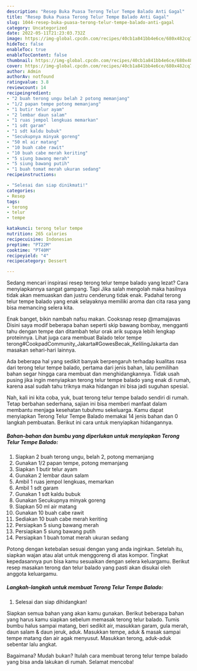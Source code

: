 ```yaml
---
description: "Resep Buka Puasa Terong Telur Tempe Balado Anti Gagal"
title: "Resep Buka Puasa Terong Telur Tempe Balado Anti Gagal"
slug: 1044-resep-buka-puasa-terong-telur-tempe-balado-anti-gagal
category: Uncategorized
date: 2022-05-11T21:23:03.732Z
image: https://img-global.cpcdn.com/recipes/40cb1a841bb4e6ce/680x482cq70/terong-telur-tempe-balado-foto-resep-utama.jpg
hideToc: false
enableToc: true
enableTocContent: false
thumbnail: https://img-global.cpcdn.com/recipes/40cb1a841bb4e6ce/680x482cq70/terong-telur-tempe-balado-foto-resep-utama.jpg
cover: https://img-global.cpcdn.com/recipes/40cb1a841bb4e6ce/680x482cq70/terong-telur-tempe-balado-foto-resep-utama.jpg
author: Admin
authorAv: notfound
ratingvalue: 3.8
reviewcount: 14
recipeingredient:
- "2 buah terong ungu belah 2 potong memanjang"
- "1/2 papan tempe potong memanjang"
- "1 butir telur ayam"
- "2 lembar daun salam"
- "1 ruas jempol lengkuas memarkan"
- "1 sdt garam"
- "1 sdt kaldu bubuk"
- "Secukupnya minyak goreng"
- "50 ml air matang"
- "10 buah cabe rawit"
- "10 buah cabe merah keriting"
- "5 siung bawang merah"
- "5 siung bawang putih"
- "1 buah tomat merah ukuran sedang"
recipeinstructions:

- "Selesai dan siap dinikmati!"
categories:
- Resep
tags:
- terong
- telur
- tempe

katakunci: terong telur tempe 
nutrition: 265 calories
recipecuisine: Indonesian
preptime: "PT22M"
cooktime: "PT40M"
recipeyield: "4"
recipecategory: Dessert

---
```



Sedang mencari inspirasi resep terong telur tempe balado yang lezat? Cara menyiapkannya sangat gampang. Tapi Jika salah mengolah maka hasilnya tidak akan memuaskan dan justru cenderung tidak enak. Padahal terong telur tempe balado yang enak selayaknya memiliki aroma dan cita rasa yang bisa memancing selera kita.


Enak banget, bikin nambah nafsu makan. Cooksnap resep @mamajavas Disini saya modif beberapa bahan seperti skip bawang bombay, mengganti tahu dengan tempe dan ditambah telur orak arik supaya lebih lengkap proteinnya. Lihat juga cara membuat Balado telor tempe terong#CookpadCommunity_Jakarta#GowesBecak_KelilingJakarta dan masakan sehari-hari lainnya.

Ada beberapa hal yang sedikit banyak berpengaruh terhadap kualitas rasa dari terong telur tempe balado, pertama dari jenis bahan, lalu pemilihan bahan segar hingga cara membuat dan menghidangkannya. Tidak usah pusing jika ingin menyiapkan terong telur tempe balado yang enak di rumah, karena asal sudah tahu triknya maka hidangan ini bisa jadi suguhan spesial.


Nah, kali ini kita coba, yuk, buat terong telur tempe balado sendiri di rumah. Tetap berbahan sederhana, sajian ini bisa memberi manfaat dalam membantu menjaga kesehatan tubuhmu sekeluarga. Kamu dapat menyiapkan Terong Telur Tempe Balado memakai 14 jenis bahan dan 0 langkah pembuatan. Berikut ini cara untuk menyiapkan hidangannya.

<!--inarticleads1-->

##### Bahan-bahan dan bumbu yang diperlukan untuk menyiapkan Terong Telur Tempe Balado:

1. Siapkan 2 buah terong ungu, belah 2, potong memanjang
1. Gunakan 1/2 papan tempe, potong memanjang
1. Siapkan 1 butir telur ayam
1. Gunakan 2 lembar daun salam
1. Ambil 1 ruas jempol lengkuas, memarkan
1. Ambil 1 sdt garam
1. Gunakan 1 sdt kaldu bubuk
1. Gunakan Secukupnya minyak goreng
1. Siapkan 50 ml air matang
1. Gunakan 10 buah cabe rawit
1. Sediakan 10 buah cabe merah keriting
1. Persiapkan 5 siung bawang merah
1. Persiapkan 5 siung bawang putih
1. Persiapkan 1 buah tomat merah ukuran sedang


Potong dengan ketebalan sesuai dengan yang anda inginkan. Setelah itu, siapkan wajan atau alat untuk menggoreng di atas kompor. Tingkat kepedasannya pun bisa kamu sesuaikan dengan selera keluargamu. Berikut resep masakan terong dan telur balado yang pasti akan disukai oleh anggota keluargamu. 

<!--inarticleads2-->

##### Langkah-langkah untuk membuat Terong Telur Tempe Balado:


1. Selesai dan siap dihidangkan!

Siapkan semua bahan yang akan kamu gunakan. Berikut beberapa bahan yang harus kamu siapkan sebelum memasak terong telur balado. Tumis bumbu halus sampai matang, beri sedikit air, masukkan garam, gula merah, daun salam &amp; daun jeruk, aduk. Masukkan tempe, aduk &amp; masak sampai tempe matang dan air agak menyusut. Masukkan terong, aduk-aduk sebentar lalu angkat. 

Bagaimana? Mudah bukan? Itulah cara membuat terong telur tempe balado yang bisa anda lakukan di rumah. Selamat mencoba!
